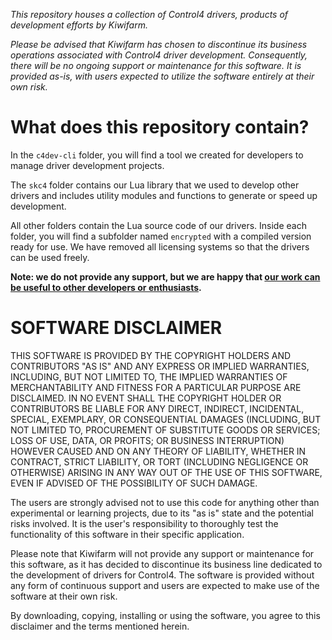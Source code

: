 _This repository houses a collection of Control4 drivers, products of development efforts by Kiwifarm._

_Please be advised that Kiwifarm has chosen to discontinue its business operations associated with Control4 driver development. Consequently, there will be no ongoing support or maintenance for this software. It is provided as-is, with users expected to utilize the software entirely at their own risk._

# What does this repository contain?

In the `c4dev-cli` folder, you will find a tool we created for developers to manage driver development projects.

The `skc4` folder contains our Lua library that we used to develop other drivers and includes utility modules and functions to generate or speed up development.

All other folders contain the Lua source code of our drivers. Inside each folder, you will find a subfolder named `encrypted` with a compiled version ready for use. We have removed all licensing systems so that the drivers can be used freely.

**Note: we do not provide any support, but we are happy that [our work can be useful to other developers or enthusiasts](LICENSE).**



# SOFTWARE DISCLAIMER

THIS SOFTWARE IS PROVIDED BY THE COPYRIGHT HOLDERS AND CONTRIBUTORS "AS IS" AND ANY EXPRESS OR IMPLIED WARRANTIES, INCLUDING, BUT NOT LIMITED TO, THE IMPLIED WARRANTIES OF MERCHANTABILITY AND FITNESS FOR A PARTICULAR PURPOSE ARE DISCLAIMED. IN NO EVENT SHALL THE COPYRIGHT HOLDER OR CONTRIBUTORS BE LIABLE FOR ANY DIRECT, INDIRECT, INCIDENTAL, SPECIAL, EXEMPLARY, OR CONSEQUENTIAL DAMAGES (INCLUDING, BUT NOT LIMITED TO, PROCUREMENT OF SUBSTITUTE GOODS OR SERVICES; LOSS OF USE, DATA, OR PROFITS; OR BUSINESS INTERRUPTION) HOWEVER CAUSED AND ON ANY THEORY OF LIABILITY, WHETHER IN CONTRACT, STRICT LIABILITY, OR TORT (INCLUDING NEGLIGENCE OR OTHERWISE) ARISING IN ANY WAY OUT OF THE USE OF THIS SOFTWARE, EVEN IF ADVISED OF THE POSSIBILITY OF SUCH DAMAGE.

The users are strongly advised not to use this code for anything other than experimental or learning projects, due to its "as is" state and the potential risks involved. It is the user's responsibility to thoroughly test the functionality of this software in their specific application.

Please note that Kiwifarm will not provide any support or maintenance for this software, as it has decided to discontinue its business line dedicated to the development of drivers for Control4. The software is provided without any form of continuous support and users are expected to make use of the software at their own risk.

By downloading, copying, installing or using the software, you agree to this disclaimer and the terms mentioned herein.
